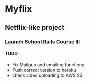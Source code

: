 # Myflix 
## Netflix-like project
### [Launch School Rails Course III](http://www.launchschool.com)


#### TODO
* Fix Mailgun and emailing functions
* Push correct version to heroku
* check video uploading to AWS S3
